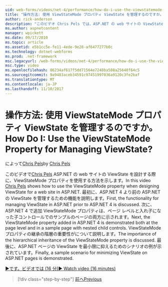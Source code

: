 ```yaml
---
uid: web-forms/videos/net-4/performance/how-do-i-use-the-viewstatemode-property-for-managing-viewstate
title: "操作方法: 使用 ViewStateMode プロパティ ViewState を管理するのですか。 | Microsoft Docs"
author: rick-anderson
description: "このビデオ Chris Pels では、ASP.NET の web サイトの ViewState を設計する際に、ViewStateMode プロパティを使用する方法を示します。"
ms.author: aspnetcontent
manager: wpickett
ms.date: 09/17/2010
ms.topic: article
ms.assetid: e5b1cc5e-fe11-4ede-9e28-af6477277b0c
ms.technology: dotnet-webforms
ms.prod: .net-framework
msc.legacyurl: /web-forms/videos/net-4/performance/how-do-i-use-the-viewstatemode-property-for-managing-viewstate
msc.type: video
ms.openlocfilehash: 86234af617f5dd71564e7248ba588a25640f64c5
ms.sourcegitcommit: 9a9483aceb34591c97451997036a9120c3fe2baf
ms.translationtype: MT
ms.contentlocale: ja-JP
ms.lasthandoff: 11/10/2017
---
```

<a name="how-do-i-use-the-viewstatemode-property-for-managing-viewstate"></a><span data-ttu-id="f6861-104">操作方法: 使用 ViewStateMode プロパティ ViewState を管理するのですか。</span><span class="sxs-lookup"><span data-stu-id="f6861-104">How Do I: Use the ViewStateMode Property for Managing ViewState?</span></span>
====================
<span data-ttu-id="f6861-105">によって[Chris Pels](https://twitter.com/chrispels)</span><span class="sxs-lookup"><span data-stu-id="f6861-105">by [Chris Pels](https://twitter.com/chrispels)</span></span>

<span data-ttu-id="f6861-106">このビデオで[Chris Pels](http://www.idevtech.com) ASP.NET の web サイトの ViewState を設計する際に、ViewStateMode プロパティを使用する方法を示します。</span><span class="sxs-lookup"><span data-stu-id="f6861-106">In this video [Chris Pels](http://www.idevtech.com) shows how to use the ViewStateMode property when designing ViewState for a web site in ASP.NET.</span></span> <span data-ttu-id="f6861-107">最初に、ASP.NET 4 より前の ASP.NET の ViewState を管理するための機能を説明します。</span><span class="sxs-lookup"><span data-stu-id="f6861-107">First, the functionality for managing ViewState in ASP.NET prior to ASP.NET 4 is discussed.</span></span> <span data-ttu-id="f6861-108">次に、ASP.NET 4 で追加 ViewStateMode プロパティは、ページ レベルと入れ子になった子コントロールでのサンプルのページの両方に示されます。</span><span class="sxs-lookup"><span data-stu-id="f6861-108">Next, the ViewStateMode property added in ASP.NET 4 is demonstrated both at the page level and in a sample page with nested child controls.</span></span> <span data-ttu-id="f6861-109">ViewStateMode プロパティの継承の階層の重要性がについて説明します。</span><span class="sxs-lookup"><span data-stu-id="f6861-109">The importance of the hierarchical inheritance of the ViewStateMode property is discussed.</span></span> <span data-ttu-id="f6861-110">最後に、ASP.NET ページの ViewState を最小限に抑えるためのシナリオの例が示されています。</span><span class="sxs-lookup"><span data-stu-id="f6861-110">Finally, a sample scenario for minimizing ViewState on ASP.NET pages is demonstrated.</span></span>

[<span data-ttu-id="f6861-111">&#9654;です。ビデオでは (16 分)</span><span class="sxs-lookup"><span data-stu-id="f6861-111">&#9654; Watch video (16 minutes)</span></span>](https://channel9.msdn.com/Blogs/ASP-NET-Site-Videos/how-do-i-use-the-viewstatemode-property-for-managing-viewstate)

>[!div class="step-by-step"]
[<span data-ttu-id="f6861-112">前へ</span><span class="sxs-lookup"><span data-stu-id="f6861-112">Previous</span></span>](aspnet-4-quick-hit-easy-state-compression.md)
